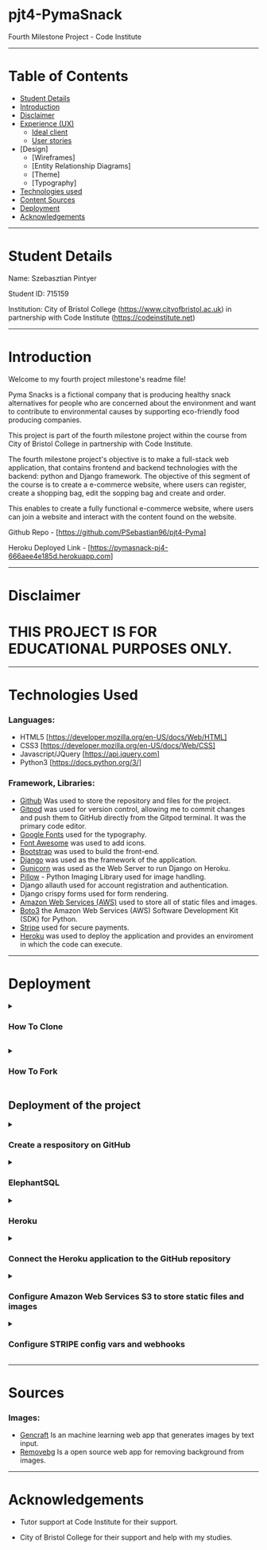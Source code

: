<a name="topofpage"></a>

# pjt4-PymaSnack

Fourth Milestone Project - Code Institute

<hr>

# Table of Contents

*   [Student Details](#student)
*   [Introduction](#intro)
*   [Disclaimer](#disclaimer)
*   [Experience (UX)](#ux)
    *   [Ideal client](#client)
    *   [User stories](#userstory)
*   [Design]
    * [Wireframes]
    * [Entity Relationship Diagrams]
    * [Theme]
    * [Typography]
*  [Technologies used](#tech)
*  [Content Sources](#sources)
*  [Deployment](#deploy)
*  [Acknowledgements](#acknowledgements)

<hr>

<a name="student"></a>
# Student Details

Name: Szebasztian Pintyer

Student ID: 715159

Institution: City of Bristol College (https://www.cityofbristol.ac.uk) in partnership with Code Institute (https://codeinstitute.net) 

<hr>

<a name="intro"></a>
# Introduction

Welcome to my fourth project milestone's readme file!

Pyma Snacks is a fictional company that is producing healthy snack alternatives for people who are concerned about the environment and want to contribute to environmental causes by supporting eco-friendly food producing companies.

This project is part of the fourth milestone project within the course from City of Bristol College in partnership with Code Institute.

The fourth milestone project's objective is to make a full-stack web application, that contains frontend and backend technologies with the backend: python and Django framework. The objective of this segment of the course is to create a e-commerce website, where users can register, create a shopping bag, edit the sopping bag and create and order.

This enables to create a fully functional e-commerce website, where users can join a website and interact with the content found on the website.

Github Repo - [https://github.com/PSebastian96/pjt4-Pyma]

Heroku Deployed Link - [https://pymasnack-pj4-666aee4e185d.herokuapp.com]

<hr>

<a name="disclaimer"></a>
# Disclaimer
<h1>THIS PROJECT IS FOR EDUCATIONAL PURPOSES ONLY.</h1>

<hr/>

<a name="tech"></a>
# Technologies Used

### Languages:

- HTML5 [https://developer.mozilla.org/en-US/docs/Web/HTML]
- CSS3 [https://developer.mozilla.org/en-US/docs/Web/CSS]
- Javascript/JQuery [https://api.jquery.com]
- Python3 [https://docs.python.org/3/]

### Framework, Libraries:

- [Github](https://github.com) Was used to store the repository and files for the project.  
- [Gitpod](https://www.gitpod.io/docs/introduction) was used for version control, allowing me to commit changes and push them to GitHub directly from the Gitpod terminal. It was the primary code editor.
- [Google Fonts](https://fonts.google.com/) used for the typography.
- [Font Awesome](https://fontawesome.com/) was used to add icons.
- [Bootstrap](https://getbootstrap.com/) was used to build the front-end.
- [Django](https://www.djangoproject.com/) was used as the framework of the application.
- [Gunicorn](https://gunicorn.org/) was used as the Web Server to run Django on Heroku.
- [Pillow](https://pillow.readthedocs.io/en/stable/index.html) - Python Imaging Library used for image handling.
- Django allauth used for account registration and authentication.
- Django crispy forms used for form rendering.
- [Amazon Web Services (AWS)](https://aws.amazon.com) used to store all of static files and images.
- [Boto3](https://pypi.org/project/boto3/) the Amazon Web Services (AWS) Software Development Kit (SDK) for Python.
- [Stripe](https://js.stripe.com/v3/) used for secure payments.
- [Heroku](https://heroku.com/) was used to deploy the application and provides an enviroment in which the code can execute.
<hr/>

<a name="deploy"></a>
# Deployment

<p>
<details><summary><h3>How To Clone</h3></summary>
1. Go to the <https://github.com/PSebastian96/pjt4-Pyma> repository.
2. Click the Code button to the left of the green Gitpod button, then choose Local.
3. Click on headings for HTTPS, SSH, and Github CLI to find their individual URL links. Choose the HTTPs one.
4. Open your own terminal in your editor and change the current working directory to the location of where you want the cloned directory to be.
5. In the terminal type git clone, and then paste the URL you copied from the repository page.
6. Press enter to start the process.
7. To install the packages required by the application use the command : pip install -r requirements.txt
8. When developing and running the application locally set DEBUG=True in the settings.py file
9. Modifications performed on the local clone can be synchronized with the repository by executing the following commands:
    -  git add filenames (or "." to add all changed files)
    -  git commit -m "your message"
    -  git push
 Modifications pushed to the main branch will be implemented in the live project after re-deployment from Heroku. Ensure that you do not include DEBUG=True in the settings.py file on GitHub; this setting is intended exclusively for local use.
</details>
</p>

<p>
<details>
    <summary><h3>How To Fork</h3></summary><br/>
1. Go to the https://github.com/PSebastian96/pjt4-Pyma repository.
<br/>
2. Click the fork button in the top right of the screen, between the watch, and the star buttons.
</details>

## Deployment of the project

<details>
    <summary><h3>Create a respository on GitHub</h3></summary>

- Use the [CI Full Template](https://github.com/Code-Institute-Org/ci-full-template) to create a project
- Click on 'Use this template' then 'Create a new respository'
- Fill out the form, especially the 'Repository name' then click on 'Create repository'
- Copy over the URL of the repository and paste it into a New Workspace on Codeanywhere then it will start to build.
- Install Django and supporting libraries in the terminal:
- Create requirements file: 'pip3 freeze --local > requirements.txt'
- Create Project: 'django-admin startproject PROJ_NAME .'
- Create App: 'python3 manage.py startapp APP_NAME'
- Create a new env.py file in the root directory and include the database:
  - 'import os' on the top in env.py file
  - Set the environment variables (same values as later in Heroku Config Vars)
</details>

<details>
    <summary><h3>ElephantSQL</h3></summary>

- Create an account on [ElephantSQL](https://www.elephantsql.com/) and click "Create New Instance"
- In "Create new instance" section setup details:
    - Select the TINY TURTLE database plan and name,
    - Select region,
    - click confirm
- In the Details section you will find the URL which is necessary for the DATABASE_URL config variable later on Heroku.
  
**Connecting ElephantSQL database in Code Anywhere**

After having our instance created on Elephant SQL and the app on Heroku:

- After installing dj_database_url and psycopg2 in the terminal
- Import dj_database_url underneath the import for os in settings.py:
    import os
    import dj_database_url
- Update the DATABASES to the following code, so that the original connection to sqlite3 is commented out and we connect to the new ElephantSQL database instead. Paste in your ElephantSQL database URL.

```
    # DATABASES = {
    #     'default': {
    #         'ENGINE': 'django.db.backends.sqlite3',
    #         'NAME': os.path.join(BASE_DIR, 'db.sqlite3'),
    #     }
    # }
            
    DATABASES = {
        'default': dj_database_url.parse('database-url-here')
    }
```
Do not commit with this database string in the code to avoid leaving database URL in version control. It is a temporary solution so that you can connect to the new database and make migrations. This setting needs to be removed afterwards.
- In the terminal, run the showmigrations command to confirm you are connected to the external database:
  - python3 manage.py showmigrations
  - If you are, the list of all migrations should appear, but none of them should be checked off.
- Run migrations:
  - python3 manage.py makemigrations --dry-run
  - python3 manage.py makemigrations
  - python3 manage.py migrate --plan
  - python3 manage.py migrate
- Load in the fixtures if you are wokring with those. Note, that The order is very important here. Categories need to be loaded first, then products:
  - python3 manage.py loaddata categories
  - python3 manage.py loaddata products
- Create a Superuser:
  - python3 manage.py createsuperuser
- Prevent exposing the database when pushing to GitHub and delete it from settings.py.

`
    DATABASES = {
    'default': {
        'ENGINE': 'django.db.backends.sqlite3',
        'NAME': os.path.join(BASE_DIR, 'db.sqlite3'),
        }
    }
`

**Confirming migrations in ElephantSQL**

- On the ElephantSQL page for your database, select BROWSER (left hand side menu)
- Click the Table queries button and select auth_user.
- Click “Execute”, and you should be able to see the new created superuser details.
- This is your proof that the tables have been created and you can add data to your database.
</details>

<details>
    <summary><h3>Heroku</h3></summary>

- Create a Heroku application by pressing "New" on located on the upper right side of the main page
- Select: 'Create new app' from the dropdown menu.
- Go to the next page, fill the form with the following data: 'App name' and 'Choose a region'
- Press 'Create app'
- On the Application Configuration page for the new app, click on the Resources tab.
- In the Resources tab, search for Heroku Postgre and add it to your project.
- You need to install dj_database_url and pyscopg2 in your terminal:
    - pip3 install dj_database_url
    - pip3 install psycopg2
- Click on Settings on the Application Configuration page then "Reveal Config Vars" to add credentials
- Add a new Config Var called DISABLE_COLLECTSTATIC and assign it a value of 1.
- Add a new Config Var called SECRET_KEY and assign it a value.
- The settings.py file should be updated to use the DATABASE_URL and SECRET_KEY environment variable values as follows :
  - if 'DATABASE_URL' in os.environ:
        DATABASES = {
            'default': dj_database_url.parse(os.environ.get('DATABASE_URL'))
        }
    else:
        DATABASES = {
            'default': {
                'ENGINE': 'django.db.backends.sqlite3',
                'NAME': os.path.join(BASE_DIR, 'db.sqlite3'),
            }
        }
  - SECRET_KEY = os.environ.get('SECRET_KEY')
- Install gunicorn:
  - pip3 install gunicorn
- Freeze requirements: 
  - pip3 freeze > requirements.txt
- Create a Procfile, needs to contain the following code:
  - web: gunicorn (the_app_name).wsgi:application
- Disable Heroku from collecting static files:
  - heroku config:set DISABLE_COLLECTSTATIC=1 -- app-name
- Add the host names to settings.py file:
  - ALLOWED_HOSTS = ['app-name.herokuapp.com', 'localhost']
- Set DEBUG flag to False in settings.py
- In order to be able to run the application on localhost, add SECRECT_KEY and DATABASE_URL and their values to env.py as well
- Connect Heroku to your Github (See further below)

Config Vars in Heroku should have:

- AWS_ACCESS_KEY_ID = 'your variable'
- AWS_SECRET_ACCESS_KEY = 'your variable'
- DATABASE_URL = 'your variable'
- DISABLE_COLLECTSTATIC = 1
- EMAIL_HOST_PASS = 'your variable'
- EMAIL_HOST_USER = 'your variable'
- SECRET_KEY = 'your variable'
- STRIPE_PUBLIC_KEY = 'your variable'
- STRIPE_SECRET_KEY = 'your variable'
- STRIPE_WH_SECRET = 'your variable'
- USE_AWS = True
</details>

<details>
    <summary><h3>Connect the Heroku application to the GitHub repository</h3></summary>

- Go on the Heroku page of the application then 'navigate to the Deploy' tab
- Scroll down to 'Deployment method' and select GitHub
- Below that search for the Github repository to connect
- Click on 'Connect'
- Below that there are two options: 'Automatic deploys' or 'Manual deploy'
- To manually deploy: enter 'main' as the name of the branch and press 'Deploy Branch'
- Main branch starts building up automatically
- At the end of the build a message pops up: 'Your app was successfully deployed' and a button: 'View'
- Click on 'View' to see the live project.
</details>

<details>
<summary><h3>Configure Amazon Web Services S3 to store static files and images</h3></summary>

- Go to aws.amazon.com - create an account and log in
- Access the S3 services from the dashboard
- Create a new 'bucket', it is recommended to give this a name matching your application, choose a region, uncheck "Block all public access" and acknowledge that the bucket will be public.  Next, click on the new bucket to create it.
- Go to the properties tab and turn on static website hosting, fill in default values for index and error document settings - e.g. index.html and error.html and click on Save.
- Go to the permissions tab and make the following changes to configure the bucket :

**Configure CORS:**
    - Paste the following CORS configuration string : <br>
    	[ { "AllowedHeaders": ["Authorization"],<br>
                "AllowedMethods": ["GET"],<br>
                "AllowedOrigins": ["*"],<br>
                "ExposeHeaders": [] } ]<br>

**Generate Policy:**
    - Go to the bucket policy area, click on Edit and click on policy generator.  
    - Choose S3 bucket policy from drop-down
    - Put '*' in Principal field
    - Select get object from Actions drop-down
    - Copy ARN and paste into ARN box on the policy generator page
    - Click Add Statement
    - Click Generate Policy then copy the policy into the policy editor window
    - Add /* to the end of the Resource key
    - Click Save

**Access Control List (ACL):**
    - Go to the Access Control List area
    - Set the list objects permission: For Everyone (public access) under the Public Access section and
		check the box to confirm you want this permission setting

**AWS IAM (Identity and Access Management) setup:**
  - From the IAM dashboard (on the left side), select User Groups: click Create a new group then click 
    through and finally click Create Group
  - On the same page click on Policies, then Create Policy, go to JSON table and select Import Managed Policy
  - Click on Import managed policy
  - Search for S3 and select AmazonS3FullAccess and click on Import
  - Go back and get the Bucket Policy ARN
  - Change the Resource value from *to ARN bucket and its contents - e.g : <br>
        "Resource": [<br>
                    "arn:aws:s3:::earthalchemy-naturals",<br>
                    "arn:aws:s3:::earthalchemy-naturals/*"<br>
                ]<br>
  - Click Next and then Review Policy
  - Give the policy a name and click Create Policy
  - Attach the policy to the group you created: 
        Go to groups, click on your group, go to the Permissions tab, click Add permissions and select Attach policies, select the policy created on previous step and click Attach permissions
  - Create user to put into the group. Click Users on the side menu, click Add User, assign name check the programmatic access checkbox, click on Next:Permissions.  Add user to group, click through to the end and click Create User.

- Download and save the generated csv which contains the users access and secret access keys
- Update the AWS section of the settings.py file - replace the bucket name and region with the values you set up in the previous steps :

			if 'USE_AWS' in os.environ:
				# Bucket Config
				AWS_STORAGE_BUCKET_NAME = 'earthalchemy-naturals'
				AWS_S3_REGION_NAME = 'eu-west-2'
				AWS_ACCESS_KEY_ID = os.environ.get('AWS_ACCESS_KEY_ID')
				AWS_SECRET_ACCESS_KEY = os.environ.get('AWS_SECRET_ACCESS_KEY')

- Add the AWS_ACCESS_KEY_ID and AWS_SECRET_ACCESS_KEY config vars to heroku using the values from the downloaded cvs
- Add USE_AWS = True to the Heroku config vars
- Remove the DISABLE_COLLECTSTATIC config var at this point from Heroku
- The custom_storages.py file that is part of this project will tell Django to use S3 to store static and media files when collectstatic is run
- The remaining AWS configuration settings needed are already configured in this projects settings.py file
- Go to the S3 dashboard and create a folder called media in the new bucket.  Specify grant public-read access on the folder and tick the checkbox to confirm.

**Connecting Heroku to AWS S3**

Install boto3 and django-storages
- pip3 install boto3
- pip3 install django-storages
- pip3 freeze > requirements.txt
Add the values from the .csv you downloaded to your Heroku Config Vars, then delete the DISABLE_COLLECTSTATIC variable and deploy your Heroku app.

With your S3 bucket now set up, you can create a new folder called media and upload any required media files to it. - these folder and so the files need to be publicly accessable!
</details>

<details>
<summary><h3>Configure STRIPE config vars and webhooks</h3></summary>

- Log in to your Stripe account
- Add STRIPE_PUBLIC_KEY and STRIPE_SECRET_KEY to the Heroku config vars, find these variables values in your Stripe account dashboard
- Create a webhook endpoint for use with your applications.  On the stripe dashboard go to 'Developers' then Webhooks, click add endpoint, use the url of your Heroku application with '/checkout/wh/' added onto the end of the url string.  When configuring the endpoint, add all events.
- Once the endpoint is set up, retrieve the signing secret key for the webhooks and save this value as a Heroku config var called STRIPE_WH_SECRET.
</details>

<hr/>

<a name="sources"></a>
# Sources

### Images:
- [Gencraft](https://gencraft.com) Is an machine learning web app that generates images by text input.
- [Removebg](https://www.remove.bg) Is a open source web app for removing background from images. 

<hr/>

<a name="acknowledgements"></a>
# Acknowledgements

-   Tutor support at Code Institute for their support.

-   City of Bristol College for their support and help with my studies.